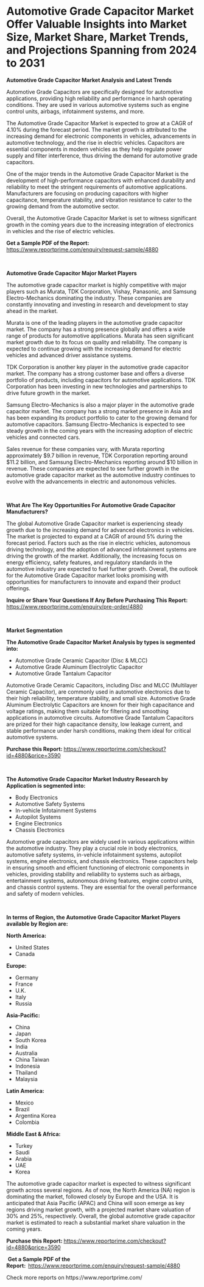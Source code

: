 <p><h1>Automotive Grade Capacitor Market Offer Valuable Insights into Market Size, Market Share, Market Trends, and Projections Spanning from 2024 to 2031</h1></p><p><strong>Automotive Grade Capacitor Market Analysis and Latest Trends</strong></p>
<p><p>Automotive Grade Capacitors are specifically designed for automotive applications, providing high reliability and performance in harsh operating conditions. They are used in various automotive systems such as engine control units, airbags, infotainment systems, and more.</p><p>The Automotive Grade Capacitor Market is expected to grow at a CAGR of 4.10% during the forecast period. The market growth is attributed to the increasing demand for electronic components in vehicles, advancements in automotive technology, and the rise in electric vehicles. Capacitors are essential components in modern vehicles as they help regulate power supply and filter interference, thus driving the demand for automotive grade capacitors.</p><p>One of the major trends in the Automotive Grade Capacitor Market is the development of high-performance capacitors with enhanced durability and reliability to meet the stringent requirements of automotive applications. Manufacturers are focusing on producing capacitors with higher capacitance, temperature stability, and vibration resistance to cater to the growing demand from the automotive sector.</p><p>Overall, the Automotive Grade Capacitor Market is set to witness significant growth in the coming years due to the increasing integration of electronics in vehicles and the rise of electric vehicles.</p></p>
<p><strong>Get a Sample PDF of the Report:&nbsp;</strong> <a href="https://www.reportprime.com/enquiry/request-sample/4880">https://www.reportprime.com/enquiry/request-sample/4880</a></p>
<p>&nbsp;</p>
<p><strong>Automotive Grade Capacitor Major Market Players</strong></p>
<p><p>The automotive grade capacitor market is highly competitive with major players such as Murata, TDK Corporation, Vishay, Panasonic, and Samsung Electro-Mechanics dominating the industry. These companies are constantly innovating and investing in research and development to stay ahead in the market.</p><p>Murata is one of the leading players in the automotive grade capacitor market. The company has a strong presence globally and offers a wide range of products for automotive applications. Murata has seen significant market growth due to its focus on quality and reliability. The company is expected to continue growing with the increasing demand for electric vehicles and advanced driver assistance systems.</p><p>TDK Corporation is another key player in the automotive grade capacitor market. The company has a strong customer base and offers a diverse portfolio of products, including capacitors for automotive applications. TDK Corporation has been investing in new technologies and partnerships to drive future growth in the market.</p><p>Samsung Electro-Mechanics is also a major player in the automotive grade capacitor market. The company has a strong market presence in Asia and has been expanding its product portfolio to cater to the growing demand for automotive capacitors. Samsung Electro-Mechanics is expected to see steady growth in the coming years with the increasing adoption of electric vehicles and connected cars.</p><p>Sales revenue for these companies vary, with Murata reporting approximately $9.7 billion in revenue, TDK Corporation reporting around $11.2 billion, and Samsung Electro-Mechanics reporting around $10 billion in revenue. These companies are expected to see further growth in the automotive grade capacitor market as the automotive industry continues to evolve with the advancements in electric and autonomous vehicles.</p></p>
<p>&nbsp;</p>
<p><strong>What Are The Key Opportunities For Automotive Grade Capacitor Manufacturers?</strong></p>
<p><p>The global Automotive Grade Capacitor market is experiencing steady growth due to the increasing demand for advanced electronics in vehicles. The market is projected to expand at a CAGR of around 5% during the forecast period. Factors such as the rise in electric vehicles, autonomous driving technology, and the adoption of advanced infotainment systems are driving the growth of the market. Additionally, the increasing focus on energy efficiency, safety features, and regulatory standards in the automotive industry are expected to fuel further growth. Overall, the outlook for the Automotive Grade Capacitor market looks promising with opportunities for manufacturers to innovate and expand their product offerings.</p></p>
<p><strong>Inquire or Share Your Questions If Any Before Purchasing This Report:</strong> <a href="https://www.reportprime.com/enquiry/pre-order/4880">https://www.reportprime.com/enquiry/pre-order/4880</a></p>
<p>&nbsp;</p>
<p><strong>Market Segmentation</strong></p>
<p><strong>The Automotive Grade Capacitor Market Analysis by types is segmented into:</strong></p>
<p><ul><li>Automotive Grade Ceramic Capacitor (Disc & MLCC)</li><li>Automotive Grade Aluminum Electrolytic Capacitor</li><li>Automotive Grade Tantalum Capacitor</li></ul></p>
<p><p>Automotive Grade Ceramic Capacitors, including Disc and MLCC (Multilayer Ceramic Capacitor), are commonly used in automotive electronics due to their high reliability, temperature stability, and small size. Automotive Grade Aluminum Electrolytic Capacitors are known for their high capacitance and voltage ratings, making them suitable for filtering and smoothing applications in automotive circuits. Automotive Grade Tantalum Capacitors are prized for their high capacitance density, low leakage current, and stable performance under harsh conditions, making them ideal for critical automotive systems.</p></p>
<p><strong>Purchase this Report:&nbsp;</strong><a href="https://www.reportprime.com/checkout?id=4880&price=3590">https://www.reportprime.com/checkout?id=4880&price=3590</a></p>
<p>&nbsp;</p>
<p><strong>The Automotive Grade Capacitor Market Industry Research by Application is segmented into:</strong></p>
<p><ul><li>Body Electronics</li><li>Automotive Safety Systems</li><li>In-vehicle Infotainment Systems</li><li>Autopilot Systems</li><li>Engine Electronics</li><li>Chassis Electronics</li></ul></p>
<p><p>Automotive grade capacitors are widely used in various applications within the automotive industry. They play a crucial role in body electronics, automotive safety systems, in-vehicle infotainment systems, autopilot systems, engine electronics, and chassis electronics. These capacitors help in ensuring smooth and efficient functioning of electronic components in vehicles, providing stability and reliability to systems such as airbags, entertainment systems, autonomous driving features, engine control units, and chassis control systems. They are essential for the overall performance and safety of modern vehicles.</p></p>
<p>&nbsp;</p>
<p><strong>In terms of Region, the Automotive Grade Capacitor Market Players available by Region are:</strong></p>
<p>
    <p> <strong> North America: </strong>
        <ul>
            <li>United States</li>
            <li>Canada</li>
        </ul>
        </p> 
    <p> <strong> Europe: </strong>
        <ul>
            <li>Germany</li>
            <li>France</li>
            <li>U.K.</li>
            <li>Italy</li>
            <li>Russia</li>
        </ul>
        </p> 
    <p> <strong> Asia-Pacific: </strong>
        <ul>
            <li>China</li>
            <li>Japan</li>
            <li>South Korea</li>
            <li>India</li>
            <li>Australia</li>
            <li>China Taiwan</li>
            <li>Indonesia</li>
            <li>Thailand</li>
            <li>Malaysia</li>
        </ul>
        </p> 
    <p> <strong> Latin America: </strong>
        <ul>
            <li>Mexico</li>
            <li>Brazil</li>
            <li>Argentina Korea</li>
            <li>Colombia</li>
        </ul>
        </p> 
    <p> <strong> Middle East & Africa: </strong>
        <ul>
            <li>Turkey</li>
            <li>Saudi</li>
            <li>Arabia</li>
            <li>UAE</li>
            <li>Korea</li>
        </ul>
    </p>
    </p>
<p><p>The automotive grade capacitor market is expected to witness significant growth across several regions. As of now, the North America (NA) region is dominating the market, followed closely by Europe and the USA. It is anticipated that Asia Pacific (APAC) and China will soon emerge as key regions driving market growth, with a projected market share valuation of 30% and 25%, respectively. Overall, the global automotive grade capacitor market is estimated to reach a substantial market share valuation in the coming years.</p></p>
<p><strong>Purchase this Report: </strong><a href="https://www.reportprime.com/checkout?id=4880&price=3590">https://www.reportprime.com/checkout?id=4880&price=3590</a></p>
<p>&nbsp;<strong>Get a Sample PDF of the Report:&nbsp;&nbsp;</strong><a href="https://www.reportprime.com/enquiry/request-sample/4880">https://www.reportprime.com/enquiry/request-sample/4880</a></p>
<p><strong></strong></p>
<p>Check more reports on https://www.reportprime.com/</p>